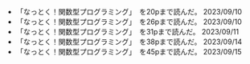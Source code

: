 - 「なっとく！関数型プログラミング」　を20pまで読んだ。 2023/09/10
- 「なっとく！関数型プログラミング」　を26pまで読んだ。 2023/09/10
- 「なっとく！関数型プログラミング」　を31pまで読んだ。 2023/09/11
- 「なっとく！関数型プログラミング」　を38pまで読んだ。 2023/09/14
- 「なっとく！関数型プログラミング」　を45pまで読んだ。 2023/09/15
